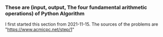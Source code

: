 ### These are (input, output, The four fundamental arithmetic operations) of Python Algorithm
I first started this section from 2021-11-15.
The sources of the problems are "https://www.acmicpc.net/step/1"